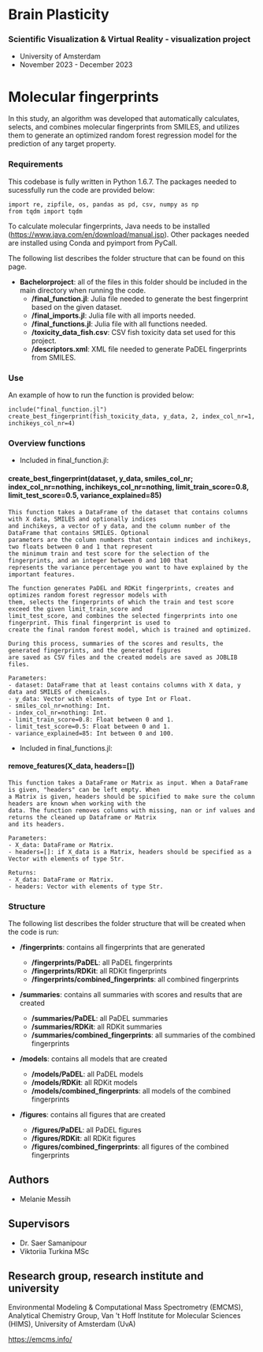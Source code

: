 # Brain Plasticity

### Scientific Visualization & Virtual Reality - visualization project 
- University of Amsterdam
- November 2023 - December 2023

# Molecular fingerprints
In this study, an algorithm was developed that automatically calculates, selects, and combines molecular fingerprints from SMILES, and utilizes them to generate an optimized random forest regression model for the prediction of any target property.

### Requirements

This codebase is fully written in Python 1.6.7. The packages needed to sucessfully run the code are provided below:

```
import re, zipfile, os, pandas as pd, csv, numpy as np
from tqdm import tqdm
```

To calculate molecular fingerprints, Java needs to be installed (https://www.java.com/en/download/manual.jsp). Other packages needed are installed using Conda and pyimport from PyCall.

The following list describes the folder structure that can be found on this page.
- **Bachelorproject**: all of the files in this folder should be included in the main directory when running the code.
  - **/final_function.jl**: Julia file needed to generate the best fingerprint based on the given dataset. 
  - **/final_imports.jl**: Julia file with all imports needed.
  - **/final_functions.jl**: Julia file with all functions needed.
  - **/toxicity_data_fish.csv**: CSV fish toxicity data set used for this project.
  - **/descriptors.xml**: XML file needed to generate PaDEL fingerprints from SMILES.

### Use

An example of how to run the function is provided below:

```
include("final_function.jl")
create_best_fingerprint(fish_toxicity_data, y_data, 2, index_col_nr=1, inchikeys_col_nr=4)
```

### Overview functions

- Included in final_function.jl:
#### create_best_fingerprint(dataset, y_data, smiles_col_nr; index_col_nr=nothing, inchikeys_col_nr=nothing, limit_train_score=0.8, limit_test_score=0.5, variance_explained=85)
    This function takes a DataFrame of the dataset that contains columns with X data, SMILES and optionally indices 
    and inchikeys, a vector of y data, and the column number of the DataFrame that contains SMILES. Optional
    parameters are the column numbers that contain indices and inchikeys, two floats between 0 and 1 that represent 
    the minimum train and test score for the selection of the fingerprints, and an integer between 0 and 100 that 
    represents the variance percentage you want to have explained by the important features. 
    
    The function generates PaDEL and RDKit fingerprints, creates and optimizes random forest regressor models with 
    them, selects the fingerprints of which the train and test score exceed the given limit_train_score and 
    limit_test_score, and combines the selected fingerprints into one fingerprint. This final fingerprint is used to
    create the final random forest model, which is trained and optimized. 
    
    During this process, summaries of the scores and results, the generated fingerprints, and the generated figures 
    are saved as CSV files and the created models are saved as JOBLIB files. 
    
    Parameters:
    - dataset: DataFrame that at least contains columns with X data, y data and SMILES of chemicals. 
    - y_data: Vector with elements of type Int or Float.
    - smiles_col_nr=nothing: Int.
    - index_col_nr=nothing: Int.
    - limit_train_score=0.8: Float between 0 and 1.
    - limit_test_score=0.5: Float between 0 and 1. 
    - variance_explained=85: Int between 0 and 100. 

- Included in final_functions.jl:
#### remove_features(X_data, headers=[])
    This function takes a DataFrame or Matrix as input. When a DataFrame is given, "headers" can be left empty. When 
    a Matrix is given, headers should be spicified to make sure the column headers are known when working with the 
    data. The function removes columns with missing, nan or inf values and returns the cleaned up Dataframe or Matrix 
    and its headers. 
    
    Parameters:
    - X_data: DataFrame or Matrix.
    - headers=[]: if X_data is a Matrix, headers should be specified as a Vector with elements of type Str.
    
    Returns:
    - X_data: DataFrame or Matrix.
    - headers: Vector with elements of type Str.

### Structure

The following list describes the folder structure that will be created when the code is run:
- **/fingerprints**: contains all fingerprints that are generated
  - **/fingerprints/PaDEL**: all PaDEL fingerprints
  - **/fingerprints/RDKit**: all RDKit fingerprints
  - **/fingerprints/combined_fingerprints**: all combined fingerprints
  
- **/summaries**: contains all summaries with scores and results that are created
  - **/summaries/PaDEL**: all PaDEL summaries
  - **/summaries/RDKit**: all RDKit summaries
  - **/summaries/combined_fingerprints**: all summaries of the combined fingerprints

- **/models**: contains all models that are created
  - **/models/PaDEL**: all PaDEL models
  - **/models/RDKit**: all RDKit models
  - **/models/combined_fingerprints**: all models of the combined fingerprints

- **/figures**: contains all figures that are created
  - **/figures/PaDEL**: all PaDEL figures
  - **/figures/RDKit**: all RDKit figures
  - **/figures/combined_fingerprints**: all figures of the combined fingerprints

## Authors
- Melanie Messih

## Supervisors
- Dr. Saer Samanipour
- Viktoriia Turkina MSc

## Research group, research institute and university
Environmental Modeling & Computational Mass Spectrometry (EMCMS), Analytical Chemistry Group, Van 't Hoff Institute for Molecular Sciences (HIMS), University of Amsterdam (UvA)

https://emcms.info/ 
